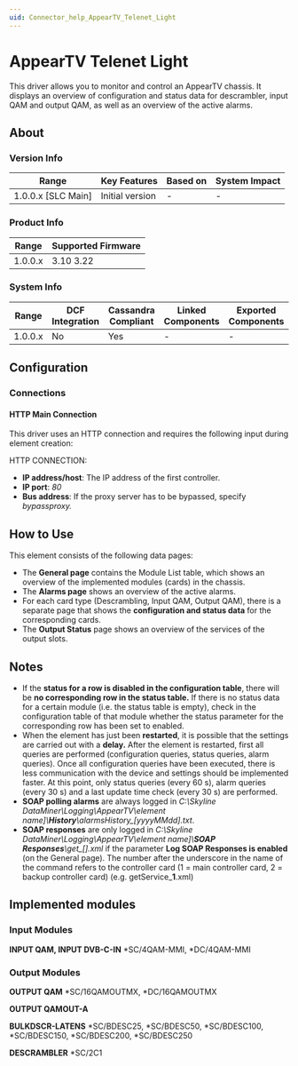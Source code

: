 ```yaml
---
uid: Connector_help_AppearTV_Telenet_Light
---
```


# AppearTV Telenet Light

This driver allows you to monitor and control an AppearTV chassis. It displays an overview of configuration and status data for descrambler, input QAM and output QAM, as well as an overview of the active alarms.

## About

### Version Info

| **Range**            | **Key Features** | **Based on** | **System Impact** |
|----------------------|------------------|--------------|-------------------|
| 1.0.0.x \[SLC Main\] | Initial version  | \-           | \-                |

### Product Info

| **Range** | **Supported Firmware** |
|-----------|------------------------|
| 1.0.0.x   | 3.10 3.22              |

### System Info

| **Range** | **DCF Integration** | **Cassandra Compliant** | **Linked Components** | **Exported Components** |
|-----------|---------------------|-------------------------|-----------------------|-------------------------|
| 1.0.0.x   | No                  | Yes                     | \-                    | \-                      |

## Configuration

### Connections

#### HTTP Main Connection

This driver uses an HTTP connection and requires the following input during element creation:

HTTP CONNECTION:

- **IP address/host**: The IP address of the first controller.
- **IP port**: *80*
- **Bus address**: If the proxy server has to be bypassed, specify *bypassproxy.*

## How to Use

This element consists of the following data pages:

- The **General page** contains the Module List table, which shows an overview of the implemented modules (cards) in the chassis.
- The **Alarms page** shows an overview of the active alarms.
- For each card type (Descrambling, Input QAM, Output QAM), there is a separate page that shows the **configuration and status data** for the corresponding cards.
- The **Output Status** page shows an overview of the services of the output slots.

## Notes

-  If the **status for a row is disabled in the configuration table**, there will be **no corresponding row in the status table.**
  If there is no status data for a certain module (i.e. the status table is empty), check in the configuration table of that module whether the status parameter for the corresponding row has been set to enabled.
- When the element has just been **restarted**, it is possible that the settings are carried out with a **delay.**
  After the element is restarted, first all queries are performed (configuration queries, status queries, alarm queries). Once all configuration queries have been executed, there is less communication with the device and settings should be implemented faster. At this point, only status queries (every 60 s), alarm queries (every 30 s) and a last update time check (every 30 s) are performed.
- **SOAP polling alarms** are always logged in *C:\Skyline DataMiner\Logging\AppearTV\\element name\]\\****History****\alarmsHistory\_\[yyyyMMdd\].txt*.
- **SOAP responses** are only logged in *C:\Skyline DataMiner\Logging\AppearTV\\element name\]\\****SOAP Responses****\get\_\[\].xml* if the parameter **Log SOAP Responses is enabled** (on the General page). The number after the underscore in the name of the command refers to the controller card (1 = main controller card, 2 = backup controller card) (e.g. getService\_**1**.xml)

## Implemented modules

### Input Modules

**INPUT QAM, INPUT DVB-C-IN**
\*SC/4QAM-MMI, \*DC/4QAM-MMI

### Output Modules

**OUTPUT QAM**
\*SC/16QAMOUTMX, \*DC/16QAMOUTMX

**OUTPUT QAMOUT-A**

**BULKDSCR-LATENS**
\*SC/BDESC25, \*SC/BDESC50, \*SC/BDESC100,
\*SC/BDESC150, \*SC/BDESC200, \*SC/BDESC250

**DESCRAMBLER**
\*SC/2C1
